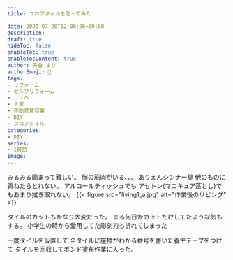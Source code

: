 ```yaml
---
title: フロアタイルを貼ってみた

date: 2020-07-20T12:00:06+09:00
description: 
draft: true
hideToc: false
enableToc: true
enableTocContent: true
author: 矢倉 まり
authorEmoji: 🦢
tags:
- リフォーム
- セルフリフォーム
- リノベ
- 大家
- 不動産賃貸業
- DIY
- フロアタイル
categories:
- DIY
series:
- 1軒目
image: 
---
```


みるみる固まって難しい。
腕の筋肉がいる、、、
ありえんシンナー臭
他のものに跳ねたらとれない。
アルコールティッシュでも
アセトン(マニキュア落とし)でもあまり拭き取れない。
{{< figure src="living1_a.jpg" alt="作業後のリビング" >}}

タイルのカットもかなり大変だった。
まる何日かカットだけしてたような気もする。
小学生の時から愛用してた彫刻刀も折れてしまった

一度タイルを仮置して
全タイルに座標がわかる番号を書いた養生テープをつけて
タイルを回収してボンド塗布作業に入った。